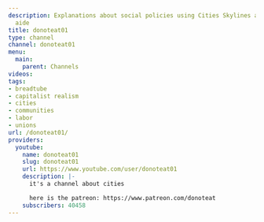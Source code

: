 ```yaml
---
description: Explanations about social policies using Cities Skylines as a visual
  aide
title: donoteat01
type: channel
channel: donoteat01
menu:
  main:
    parent: Channels
videos:
tags:
- breadtube
- capitalist realism
- cities
- communities
- labor
- unions
url: /donoteat01/
providers:
  youtube:
    name: donoteat01
    slug: donoteat01
    url: https://www.youtube.com/user/donoteat01
    description: |-
      it's a channel about cities

      here is the patreon: https://www.patreon.com/donoteat
    subscribers: 40458
---
```

